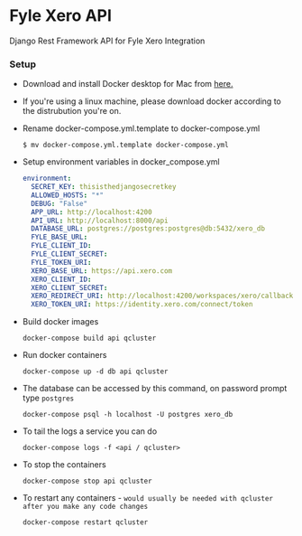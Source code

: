 # Fyle Xero API
Django Rest Framework API for Fyle Xero Integration

### Setup

* Download and install Docker desktop for Mac from [here.](https://www.docker.com/products/docker-desktop)

* If you're using a linux machine, please download docker according to the distrubution you're on.

* Rename docker-compose.yml.template to docker-compose.yml

    ```
    $ mv docker-compose.yml.template docker-compose.yml
    ```
  
* Setup environment variables in docker_compose.yml

    ```yaml
    environment:
      SECRET_KEY: thisisthedjangosecretkey
      ALLOWED_HOSTS: "*"
      DEBUG: "False"
      APP_URL: http://localhost:4200
      API_URL: http://localhost:8000/api
      DATABASE_URL: postgres://postgres:postgres@db:5432/xero_db
      FYLE_BASE_URL:
      FYLE_CLIENT_ID:
      FYLE_CLIENT_SECRET:
      FYLE_TOKEN_URI:
      XERO_BASE_URL: https://api.xero.com
      XERO_CLIENT_ID:
      XERO_CLIENT_SECRET:
      XERO_REDIRECT_URI: http://localhost:4200/workspaces/xero/callback
      XERO_TOKEN_URI: https://identity.xero.com/connect/token
   ```
  
* Build docker images

    ```
    docker-compose build api qcluster
    ```

* Run docker containers

    ```
    docker-compose up -d db api qcluster
    ```

* The database can be accessed by this command, on password prompt type `postgres`

    ```
    docker-compose psql -h localhost -U postgres xero_db
    ```

* To tail the logs a service you can do
    
    ```
    docker-compose logs -f <api / qcluster>
    ```

* To stop the containers

    ```
    docker-compose stop api qcluster
    ```

* To restart any containers - `would usually be needed with qcluster after you make any code changes`

    ```
    docker-compose restart qcluster
    ```
